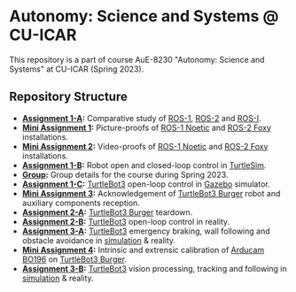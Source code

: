 # Autonomy: Science and Systems @ CU-ICAR

This repository is a part of course AuE-8230 "Autonomy: Science and Systems" at CU-ICAR (Spring 2023).

## Repository Structure

* **[Assignment 1-A](https://github.com/Tinker-Twins/Autonomy-Science-And-Systems/tree/main/Assignment%201-A):** Comparative study of [ROS-1](https://wiki.ros.org/noetic), [ROS-2](https://docs.ros.org/en/foxy/) and [ROS-I](https://rosindustrial.org/).
* **[Mini Assignment 1](https://github.com/Tinker-Twins/Autonomy-Science-And-Systems/tree/main/Mini%20Assignment%201):** Picture-proofs of [ROS-1 Noetic](http://wiki.ros.org/noetic/Installation/Ubuntu) and [ROS-2 Foxy](https://docs.ros.org/en/foxy/Installation/Alternatives/Ubuntu-Development-Setup.html) installations.
* **[Mini Assignment 2](https://github.com/Tinker-Twins/Autonomy-Science-And-Systems/tree/main/Mini%20Assignment%202):** Video-proofs of [ROS-1 Noetic](http://wiki.ros.org/noetic/Installation/Ubuntu) and [ROS-2 Foxy](https://docs.ros.org/en/foxy/Installation/Alternatives/Ubuntu-Development-Setup.html) installations.
* **[Assignment 1-B](https://github.com/Tinker-Twins/Autonomy-Science-And-Systems/tree/main/Assignment%201-B):** Robot open and closed-loop control in [TurtleSim](https://docs.ros.org/en/foxy/Tutorials/Beginner-CLI-Tools/Introducing-Turtlesim/Introducing-Turtlesim.html).
* **[Group](https://github.com/Tinker-Twins/Autonomy-Science-And-Systems/tree/main/Group):** Group details for the course during Spring 2023.
* **[Assignment 1-C](https://github.com/Tinker-Twins/Autonomy-Science-And-Systems/tree/main/Assignment%201-C):** [TurtleBot3](https://emanual.robotis.com/docs/en/platform/turtlebot3/overview/) open-loop control in [Gazebo](https://gazebosim.org/home) simulator.
* **[Mini Assignment 3](https://github.com/Tinker-Twins/Autonomy-Science-And-Systems/tree/main/Mini%20Assignment%203):** Acknowledgement of [TurtleBot3 Burger](https://www.robotis.us/turtlebot-3-burger-us/) robot and auxiliary components reception.
* **[Assignment 2-A](https://github.com/Tinker-Twins/Autonomy-Science-And-Systems/tree/main/Assignment%202-A):** [TurtleBot3 Burger](https://www.robotis.us/turtlebot-3-burger-us/) teardown.
* **[Assignment 2-B](https://github.com/Tinker-Twins/Autonomy-Science-And-Systems/tree/main/Assignment%202-B):** [TurtleBot3](https://www.robotis.us/turtlebot-3-burger-us/) open-loop control in reality.
* **[Assignment 3-A](https://github.com/Tinker-Twins/Autonomy-Science-And-Systems/tree/main/Assignment%203-A):** [TurtleBot3](https://www.robotis.us/turtlebot-3-burger-us/) emergency braking, wall following and obstacle avoidance in [simulation](https://gazebosim.org/home) & reality.
* **[Mini Assignment 4](https://github.com/Tinker-Twins/Autonomy-Science-And-Systems/tree/main/Mini%20Assignment%204):** Intrinsic and extrensic calibration of [Arducam BO196](https://www.arducam.com/product/b0196arducam-8mp-1080p-usb-camera-module-1-4-cmos-imx219-mini-uvc-usb2-0-webcam-board-with-1-64ft-0-5m-usb-cable-for-windows-linux-android-and-mac-os/) on [TurtleBot3 Burger](https://www.robotis.us/turtlebot-3-burger-us/).
* **[Assignment 3-B](https://github.com/Tinker-Twins/Autonomy-Science-And-Systems/tree/main/Assignment%203-B):** [TurtleBot3](https://www.robotis.us/turtlebot-3-burger-us/) vision processing, tracking and following in [simulation](https://gazebosim.org/home) & reality.
